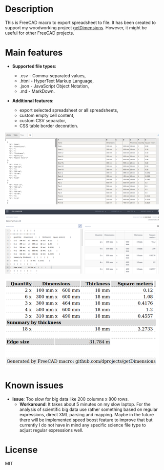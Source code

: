 # Description

This is FreeCAD macro to export spreadsheet to file. It has been created to support my woodworking project [getDimensions](https://github.com/dprojects/getDimensions). However, it might be useful for other FreeCAD projects.

# Main features

* **Supported file types:** 
	* .csv - Comma-separated values,
	* .html - HyperText Markup Language,
	* .json - JavaScript Object Notation,
	* .md - MarkDown.

* **Additional features:**
	* export selected spreadsheet or all spreadsheets,
	* custom empty cell content,
	* custom CSV separator,
	* CSS table border decoration.


![001](https://raw.githubusercontent.com/dprojects/sheet2export/master/Screenshots/001.png)

![002](https://raw.githubusercontent.com/dprojects/sheet2export/master/Screenshots/002.png)

![003](https://raw.githubusercontent.com/dprojects/sheet2export/master/Screenshots/003.png)


# Known issues

* **Issue**: Too slow for big data like 200 columns x 800 rows.
	* **Workaround**: It takes about 5 minutes on my slow laptop. For the analysis of scientific big data use rather something based on regular expressions, direct XML parsing and mapping. Maybe in the future there will be implemented speed boost feature to improve that but currently I do not have in mind any specific science file type to adjust regular expressions well.

# License

MIT
